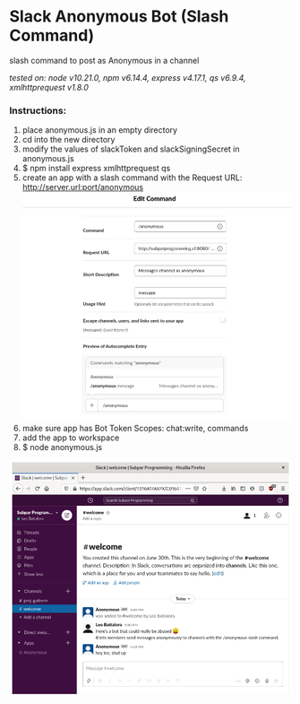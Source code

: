 # Slack Anonymous Bot (Slash Command)
slash command to post as Anonymous in a channel

_tested on: node v10.21.0, npm v6.14.4, express v4.17.1, qs v6.9.4, xmlhttprequest v1.8.0_

### Instructions:
  1) place anonymous.js in an empty directory
  2) cd into the new directory
  3) modify the values of slackToken and slackSigningSecret in anonymous.js
  4) $ npm install express xmlhttprequest qs
  5) create an app with a slash command with the Request URL:
     http://server.url:port/anonymous
     ![edit slash command](edit_slash_command.png)
  6) make sure app has Bot Token Scopes: chat:write, commands
  7) add the app to workspace
  8) $ node anonymous.js
  
  ![anonymous demo](anonymous_demo.png)
